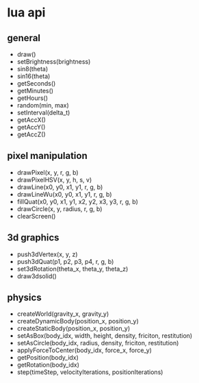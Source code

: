 # lua api

## general
- draw()
- setBrightness(brightness)
- sin8(theta)
- sin16(theta)
- getSeconds()
- getMinutes()
- getHours()
- random(min, max)
- setInterval(delta_t)
- getAccX()
- getAccY()
- getAccZ()

## pixel manipulation
- drawPixel(x, y, r, g, b)
- drawPixelHSV(x, y, h, s, v)
- drawLine(x0, y0, x1, y1, r, g, b)
- drawLineWu(x0, y0, x1, y1, r, g, b)
- fillQuat(x0, y0, x1, y1, x2, y2, x3, y3, r, g, b)
- drawCircle(x, y, radius, r, g, b)
- clearScreen()



## 3d graphics
- push3dVertex(x, y, z)
- push3dQuat(p1, p2, p3, p4, r, g, b)
- set3dRotation(theta_x, theta_y, theta_z)
- draw3dsolid()

## physics
- createWorld(gravity_x, gravity_y)
- createDynamicBody(position_x, position_y)
- createStaticBody(position_x, position_y)
- setAsBox(body_idx, width, height, density, friciton, restitution)
- setAsCircle(body_idx, radius, density, friciton, restitution)
- applyForceToCenter(body_idx, force_x, force_y)
- getPosition(body_idx)
- getRotation(body_idx)
- step(timeStep, velocityIterations, positionIterations)